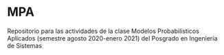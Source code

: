 # MPA
Repositorio para las actividades de la clase Modelos Probabilísticos Aplicados (semestre agosto 2020-enero 2021) del Posgrado en Ingeniería de Sistemas
